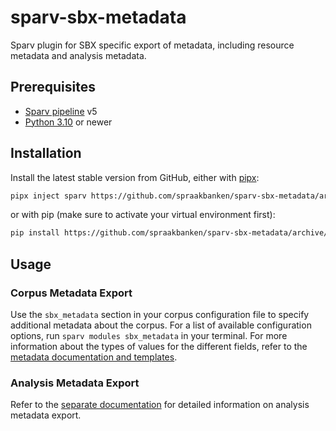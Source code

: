 # sparv-sbx-metadata

Sparv plugin for SBX specific export of metadata, including resource metadata and analysis metadata.

## Prerequisites

* [Sparv pipeline](https://github.com/spraakbanken/sparv) v5
* [Python 3.10](https://python.org/) or newer

## Installation

Install the latest stable version from GitHub, either with [pipx](https://pipx.pypa.io/):

```sh
pipx inject sparv https://github.com/spraakbanken/sparv-sbx-metadata/archive/main.zip
```

or with pip (make sure to activate your virtual environment first):

```sh
pip install https://github.com/spraakbanken/sparv-sbx-metadata/archive/main.zip
```

## Usage

### Corpus Metadata Export

Use the `sbx_metadata` section in your corpus configuration file to specify additional metadata about the corpus. For a
list of available configuration options, run `sparv modules sbx_metadata` in your terminal. For more information about
the types of values for the different fields, refer to the [metadata documentation and
templates](https://github.com/spraakbanken/metadata/).

### Analysis Metadata Export

Refer to the [separate documentation](docs/analysis-metadata.md) for detailed information on analysis metadata export.
